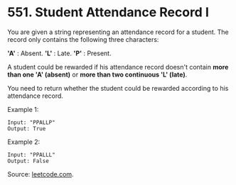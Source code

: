 # 551. Student Attendance Record I

You are given a string representing an attendance record for a student. The record only contains the following three characters:

**'A'** : Absent.
**'L'** : Late.
**'P'** : Present.

A student could be rewarded if his attendance record doesn't contain **more than one 'A' (absent)** or **more than two continuous 'L' (late)**.

You need to return whether the student could be rewarded according to his attendance record.

Example 1:

```
Input: "PPALLP"
Output: True
```

Example 2:

```
Input: "PPALLL"
Output: False

```

Source: [leetcode.com](https://leetcode.com/problems/student-attendance-record-i/).
